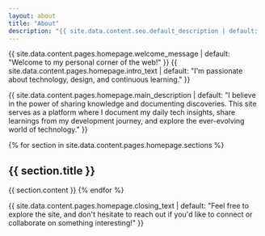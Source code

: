 ```yaml
---
layout: about
title: "About"
description: "{{ site.data.content.seo.default_description | default: 'Personal website showcasing tech insights and development journey' }}"
---
```


{{ site.data.content.pages.homepage.welcome_message | default: "Welcome to my personal corner of the web!" }} {{ site.data.content.pages.homepage.intro_text | default: "I'm passionate about technology, design, and continuous learning." }}

{{ site.data.content.pages.homepage.main_description | default: "I believe in the power of sharing knowledge and documenting discoveries. This site serves as a platform where I document my daily tech insights, share learnings from my development journey, and explore the ever-evolving world of technology." }}

{% for section in site.data.content.pages.homepage.sections %}
## {{ section.title }}

{{ section.content }}
{% endfor %}

{{ site.data.content.pages.homepage.closing_text | default: "Feel free to explore the site, and don't hesitate to reach out if you'd like to connect or collaborate on something interesting!" }}
